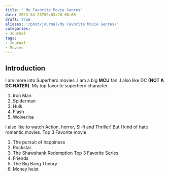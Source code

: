 ```yaml
---
title: " My Favorite Movie Genres"
date: 2023-04-23T09:03:20-08:00
draft: true
aliases: '/post/journal/My Favorite Movie Genres/'
categories:
- Journal
tags:
- Journal
- Movies
---
```

## Introduction

I am more into Superhero movies .I am a big **MCU** fan .I also like DC **(NOT A DC HATER)**.
My top favorite superhero character 
1. Iron Man
2. Spiderman 
3. Hulk
4. Flash
5. Wolverine 

I also like to watch Action, horror, Si-fi and Thriller! But I kind of hate romantic movies.
Top 3 Favorite movie 
1.	The pursuit of happiness 
2.	Rockstar
3.	The Shawshank Redemption
Top 3 Favorite Series
1.	Friends
2.	The Big Bang Theory 
3.	Money heist  


